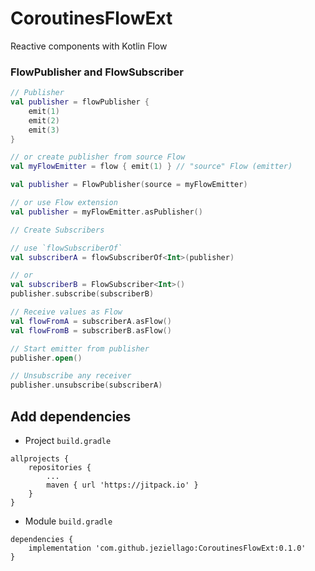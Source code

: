 # CoroutinesFlowExt
Reactive components with Kotlin Flow

### FlowPublisher and FlowSubscriber
```kotlin
// Publisher
val publisher = flowPublisher {
    emit(1)
    emit(2)
    emit(3)
}

// or create publisher from source Flow
val myFlowEmitter = flow { emit(1) } // "source" Flow (emitter)

val publisher = FlowPublisher(source = myFlowEmitter)

// or use Flow extension
val publisher = myFlowEmitter.asPublisher()
```

```kotlin
// Create Subscribers

// use `flowSubscriberOf`
val subscriberA = flowSubscriberOf<Int>(publisher)

// or
val subscriberB = FlowSubscriber<Int>()
publisher.subscribe(subscriberB)
```

```kotlin
// Receive values as Flow
val flowFromA = subscriberA.asFlow()
val flowFromB = subscriberB.asFlow()
```

```kotlin
// Start emitter from publisher 
publisher.open()
```
```kotlin
// Unsubscribe any receiver
publisher.unsubscribe(subscriberA)
```

## Add dependencies
- Project `build.gradle` 
```
allprojects {
    repositories {
        ...
        maven { url 'https://jitpack.io' }
    }
}
```
- Module `build.gradle` 
```
dependencies {
    implementation 'com.github.jeziellago:CoroutinesFlowExt:0.1.0'
}
```

